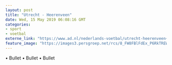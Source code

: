 ```yaml
---
layout: post
title: "Utrecht - Heerenveen"
date: Wed, 15 May 2019 06:08:16 GMT
categories: 
- sport 
- voetbal 
externe_link: "https://www.ad.nl/nederlands-voetbal/utrecht-heerenveen~a1e9b26e/"
feature_image: "https://images3.persgroep.net/rcs/8_FW8FBlFdEx_P6RkTREW8dH1Zs/diocontent/148268842/_fitwidth/400/?appId=21791a8992982cd8da851550a453bd7f&quality=0.7"
---
```


• Bullet • Bullet • Bullet
